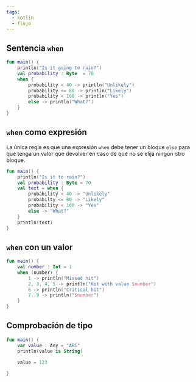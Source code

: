```yaml
---
tags:
  - kotlin
  - flujo
---
```

## Sentencia `when`

```kotlin
fun main() {
	println("Is it going to rain?")
	val probability : Byte  = 70
	when {
		probability < 40 -> println("Unlikely")
		probability <= 80 -> println("Likely")
		probability < 100 -> println("Yes")
		else -> println("What?")
	}
}
```

## `when` como expresión

La única regla es que una expresión `when` debe tener un bloque `else` para que tenga un valor que devolver en caso de que no se elija ningún otro bloque.

```kotlin
fun main() {
	println("Is it to rain?")
	val probability : Byte = 70
	val text = when {
		probability < 40 -> "Unlikely"
		probabilty <= 80 -> "Likely"
		probability < 100 -> "Yes"
		else -> "What?"
	}
	println(text)
}
```

## `when` con un valor

```kotlin
fun main() {
	val number : Int = 1
	when (number) {
		1 -> println("Missed hit")
		2, 3, 4, 5 -> println("Hit with value $number")
		6 -> println("Critical hit")
		7..9 -> println("$number")
	}
}
```

## Comprobación de tipo

```kotlin
fun main() {
	var value : Any = "ABC" 
	println(value is String)

	value = 123
	
}
```
